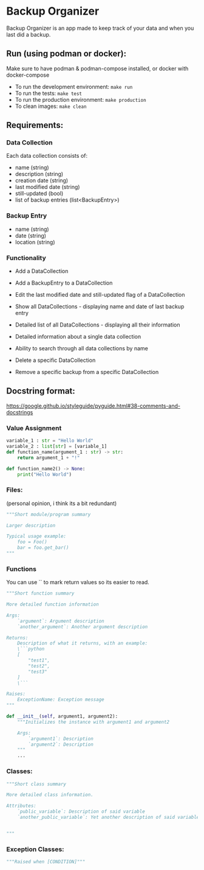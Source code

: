 # Backup Organizer
Backup Organizer is an app made to keep track of your data and when you last did a backup.

## Run (using podman or docker):
Make sure to have podman & podman-compose installed, or docker with docker-compose

- To run the development environment: `make run`
- To run the tests: `make test`
- To run the production environment: `make production`
- To clean images: `make clean`

## Requirements: 
### Data Collection
Each data collection consists of:
* name (string)
* description (string)
* creation date (string)
* last modified date (string)
* still-updated (bool)
* list of backup entries (list\<BackupEntry\>)

### Backup Entry
* name (string)
* date (string)
* location (string)

### Functionality
* Add a DataCollection
* Add a BackupEntry to a DataCollection
* Edit the last modified date and still-updated flag of a DataCollection

* Show all DataCollections - displaying name and date of last backup entry
* Detailed list of all DataCollections - displaying all their information
* Detailed information about a single data collection
* Ability to search through all data collections by name

* Delete a specific DataCollection
* Remove a specific backup from a specific DataCollection

## Docstring format:
https://google.github.io/styleguide/pyguide.html#38-comments-and-docstrings

### Value Assignment
```python
variable_1 : str = "Hello World"
variable_2 : list[str] = [variable_1]
def function_name(argument_1 : str) -> str:
    return argument_1 + "!"

def function_name2() -> None:
    print("Hello World")
```

### Files:
(personal opinion, i think its a bit redundant)
```python
"""Short module/program summary

Larger description

Typical usage example:
    foo = Foo()
    bar = foo.get_bar()
"""
```

### Functions
You can use `` to mark return values so its easier to read.
```python
"""Short function summary

More detailed function information

Args:
    `argument`: Argument description
    `another_argument`: Another argument description

Returns:
    Description of what it returns, with an example:
    \```python
    [
        "test1",
        "test2",
        "test3"
    ]
    \```

Raises:
    ExceptionName: Exception message
"""
```

```python
def __init__(self, argument1, argument2):
    """Initializes the instance with argument1 and argument2

    Args:
        `argument1`: Description
        `argument2`: Description
    """
    ...
```

### Classes:
```python
"""Short class summary

More detailed class information.

Attributes:
    `public_variable`: Description of said variable
    `another_public_variable`: Yet another description of said variable


"""
```

### Exception Classes:
```python
"""Raised when [CONDITION]"""
```